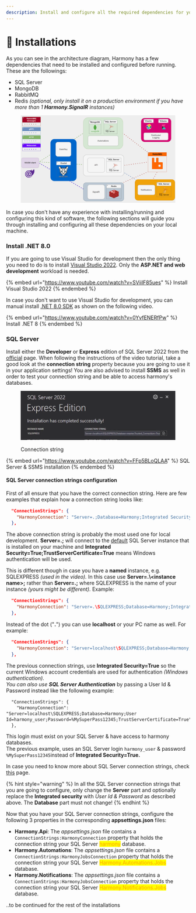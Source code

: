 ```yaml
---
description: Install and configure all the required dependencies for your local environment
---
```


# 📀 Installations

As you can see in the architecture diagram, Harmony has a few dependencies that need to be installed and configured before running. These are the followings:

* SQL Server
* MongoDB
* RabbitMQ
* Redis _(optional, only install it on a production environment if you have more than 1 **Harmony.SignalR** instances)_

<figure><img src="../../.gitbook/assets/harmony-architecture.gif" alt=""><figcaption></figcaption></figure>

In case you don't have any experience with installing/running and configuring this kind of software, the following sections will guide you through installing and configuring all these dependencies on your local machine.

### Install .NET 8.0

If you are going to use Visual Studio for development then the only thing you need to do is to install [Visual Studio 2022](https://learn.microsoft.com/en-us/visualstudio/install/install-visual-studio?view=vs-2022). Only the **ASP.NET and web development** workload is needed.

{% embed url="https://www.youtube.com/watch?v=SViilF85ues" %}
Install Visual Studio 2022
{% endembed %}

In case you don't want to use Visual Studio for development, you can manual install [.NET 8.0 SDK](https://dotnet.microsoft.com/en-us/download/dotnet/8.0) as shown on the following video.

{% embed url="https://www.youtube.com/watch?v=0YvfENERfPw" %}
Install .NET 8
{% endembed %}

### SQL Server

Install either the **Developer** or **Express** edition of SQL Server 2022 from the [official](https://www.microsoft.com/en-us/sql-server/sql-server-downloads) page. When following the instructions of the video tutorial, take a good look at the **connection string** property because you are going to use it in your application settings! You are also advised to install **SSMS** as well in order to test your connection string and be able to access harmony's databases.

<figure><img src="../../.gitbook/assets/Screenshot 2024-04-18 154250.png" alt=""><figcaption><p>Connection string</p></figcaption></figure>

{% embed url="https://www.youtube.com/watch?v=FFp5BLoQLAA" %}
SQL Server & SSMS installation
{% endembed %}

#### SQL Server connection strings configuration

First of all ensure that you have the correct connection string. Here are few examples that explain how a connection string looks like:

```json
  "ConnectionStrings": {
    "HarmonyConnection": "Server=.;Database=Harmony;Integrated Security=True;TrustServerCertificate=True"
  },
```

The above connection string is probably the most used one for local development. **Server=.;** will connect to the [default](https://learn.microsoft.com/en-us/sql/sql-server/connect-to-database-engine?view=sql-server-ver16\&tabs=sqldb#connect-to-a-default-sql-server-instance-on-the-same-machine) SQL Server instance that is installed on your machine and **Integrated Security=True;TrustServerCertificate=True** means Windows authentication will be used.

This is different though in case you have a **named** instance, e.g. SQLEXPRESS _(used in the video)._ In this case use **Server=.\\\<instance name>;** rather than **Server=.;** where SQLEXPRESS is the name of your instance _(yours might be different)._ Example:

```json
  "ConnectionStrings": {
    "HarmonyConnection": "Server=.\SQLEXPRESS;Database=Harmony;Integrated Security=True;TrustServerCertificate=True"
  },
```

Instead of the dot ("**.**") you can use **localhost** or your PC name as well. For example:

```json
  "ConnectionStrings": {
    "HarmonyConnection": "Server=localhost\SQLEXPRESS;Database=Harmony;Integrated Security=True;TrustServerCertificate=True"
  },
```

The previous connection strings, use **Integrated Security=True** so the current Windows account credentials are used for authentication _(Windows authentication)._ \
_You can also use **SQL Server Authentication**_ by passing a User Id & Password instead like the following example:

```
  "ConnectionStrings": {
    "HarmonyConnection": "Server=localhost\SQLEXPRESS;Database=Harmony;User Id=harmony_user;Password=%MySuperPass12345;TrustServerCertificate=True"
  },
```

This login must exist on your SQL Server & have access to harmony databases.\
The previous example, uses an SQL Server login `harmony_user` & password `%MySuperPass12345`instead of **Integrated Security=True.**&#x20;

In case you need to know more about SQL Server connection strings, check [this](https://www.connectionstrings.com/sql-server/) page.

{% hint style="warning" %}
In all the SQL Server connection strings that you are going to configure, only change the **Server** part and optionally replace the **Integrated security** with _User Id & Password_ as described above. The **Database** part must not change!
{% endhint %}

Now that you have your SQL Server connection strings, configure the following 3 properties in the corresponding **appsettings.json** files:

* **Harmony.Api**: The _appsettings.json_ file contains a `ConnectionStrings:HarmonyConnection` property that holds the connection string your SQL Server <mark style="color:orange;">harmony</mark> database.
* **Harmony.Automations**: The _appsettings.json_ file contains a `ConnectionStrings:HarmonyJobsConnection`  property that holds the connection string your SQL Server <mark style="color:orange;">Harmony.Automations.Jobs</mark> database.
* **Harmony.Notifications**: The _appsettings.json_ file contains a `ConnectionStrings:HarmonyJobsConnection`  property that holds the connection string your SQL Server <mark style="color:orange;">Harmony.Notifications.Jobs</mark> database.

..to be continued for the rest of the installations
